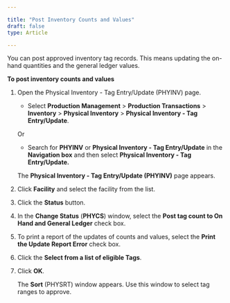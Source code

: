```yaml
---

title: "Post Inventory Counts and Values"
draft: false
type: Article

---
```


You can post approved inventory tag records. This means updating the on-hand quantities and the general ledger values.

**To post **inventory** counts and values**

1. Open the Physical Inventory - Tag Entry/Update (PHYINV) page.

    - Select **Production Management** > **Production Transactions** > **Inventory** > **Physical Inventory** > **Physical Inventory - Tag Entry/Update**.

    Or

    - Search for **PHYINV** or **Physical Inventory - Tag Entry/Update** in the **Navigation box** and then select **Physical Inventory - Tag Entry/Update.**

    The **Physical Inventory - Tag Entry/Update (PHYINV)** page appears.

2. Click **Facility** and select the facility from the list.

3. Click the **Status** button.

4. In the **Change Status** (**PHYCS**) window, select the **Post tag count to On Hand and General Ledger** check box.

5. To print a report of the updates of counts and values, select the  **Print the Update Report Error** check box.

6. Click the **Select from a list of eligible Tags**.

7. Click **OK**.

    The **Sort** (PHYSRT) window appears. Use this window to select tag ranges to approve.

​